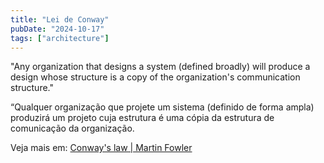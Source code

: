 ```yaml
---
title: "Lei de Conway"
pubDate: "2024-10-17"
tags: ["architecture"]
---
```


"Any organization that designs a system (defined broadly) will produce a design whose structure is a copy of the organization's communication structure."

“Qualquer organização que projete um sistema (definido de forma ampla) produzirá um projeto cuja estrutura é uma cópia da estrutura de comunicação da organização.

Veja mais em: [Conway's law | Martin Fowler](https://martinfowler.com/bliki/ConwaysLaw.html)
